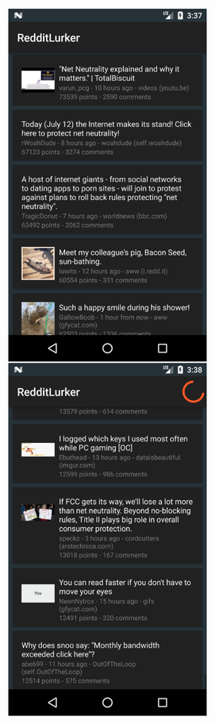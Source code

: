 <img src="https://github.com/zbartholomew/PersonalProjects/blob/master/RedditLurker/images/RedditLurker.png" width="400"> <img src="https://github.com/zbartholomew/PersonalProjects/blob/master/RedditLurker/images/Loading.png" width="400">
